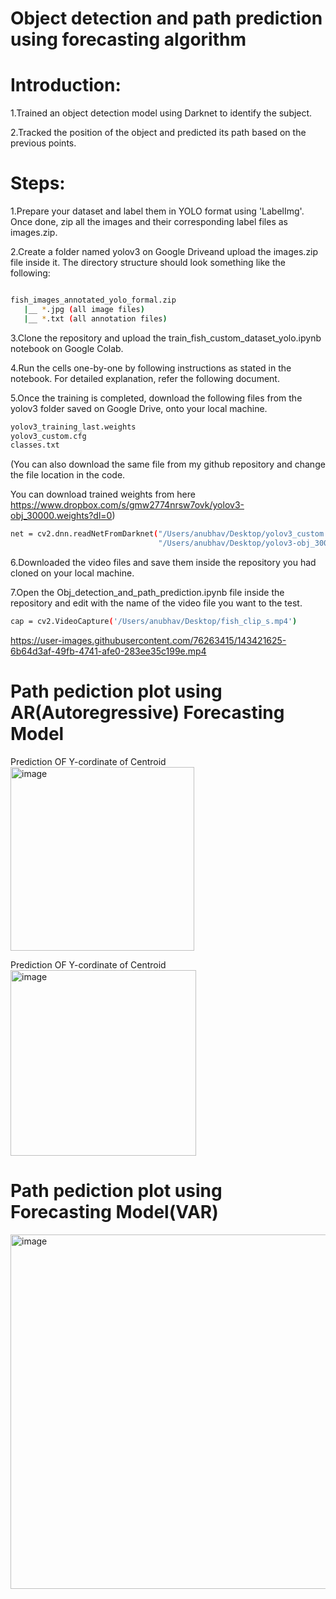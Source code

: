 # Object detection and path prediction using forecasting algorithm

# Introduction:

1.Trained an object detection model using Darknet to identify the subject.

2.Tracked the position of the object and predicted its path based on the previous points.


# Steps:

1.Prepare your dataset and label them in YOLO format using 'LabelImg'. Once done, zip all the images and their corresponding label files as images.zip.

2.Create a folder named yolov3 on Google Driveand upload the images.zip file inside it. The directory structure should look something like the following:
```bash

fish_images_annotated_yolo_formal.zip
   |__ *.jpg (all image files)
   |__ *.txt (all annotation files)
```
3.Clone the repository and upload the train_fish_custom_dataset_yolo.ipynb
 notebook on Google Colab.

4.Run the cells one-by-one by following instructions as stated in the notebook. For detailed explanation, refer the following document.

5.Once the training is completed, download the following files from the yolov3 folder saved on Google Drive, onto your local machine.
```bash
yolov3_training_last.weights
yolov3_custom.cfg
classes.txt
```
(You can also download the same file from my github repository 
and change the file location in the code.

You can download trained weights from here
https://www.dropbox.com/s/gmw2774nrsw7ovk/yolov3-obj_30000.weights?dl=0)
```bash
net = cv2.dnn.readNetFromDarknet("/Users/anubhav/Desktop/yolov3_custom.cfg",
                                 "/Users/anubhav/Desktop/yolov3-obj_30000.weights")
```

6.Downloaded the video files and save them inside the repository you had cloned on your local machine.


7.Open the Obj_detection_and_path_prediction.ipynb file inside the repository and edit with the name of the video file you want to the test.
```bash
cap = cv2.VideoCapture('/Users/anubhav/Desktop/fish_clip_s.mp4')
```


https://user-images.githubusercontent.com/76263415/143421625-6b64d3af-49fb-4741-afe0-283ee35c199e.mp4





# Path pediction plot using AR(Autoregressive) Forecasting Model

Prediction OF Y-cordinate of Centroid
<img width="294" alt="image" src="https://user-images.githubusercontent.com/76263415/143420899-93aa4b89-3574-40c4-9642-addfecf5adc5.png">

Prediction OF Y-cordinate of Centroid
<img width="297" alt="image" src="https://user-images.githubusercontent.com/76263415/143421061-ad914f48-db69-4bc0-8280-421be0ea7341.png">



# Path pediction plot using Forecasting Model(VAR)
<img width="567" alt="image" src="https://user-images.githubusercontent.com/76263415/143420834-d7a02244-5656-451f-a420-6145d7f00ea8.png">




